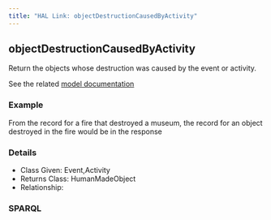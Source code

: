 ```yaml
---
title: "HAL Link: objectDestructionCausedByActivity"
---
```


## objectDestructionCausedByActivity

Return the objects whose destruction was caused by the event or activity.

See the related [model documentation](/model/object/production/#cause-of-destruction)

### Example

From the record for a fire that destroyed a museum, the record for an object destroyed in the fire would be in the response


### Details

* Class Given: Event,Activity
* Returns Class: HumanMadeObject
* Relationship: 


### SPARQL
```

```

